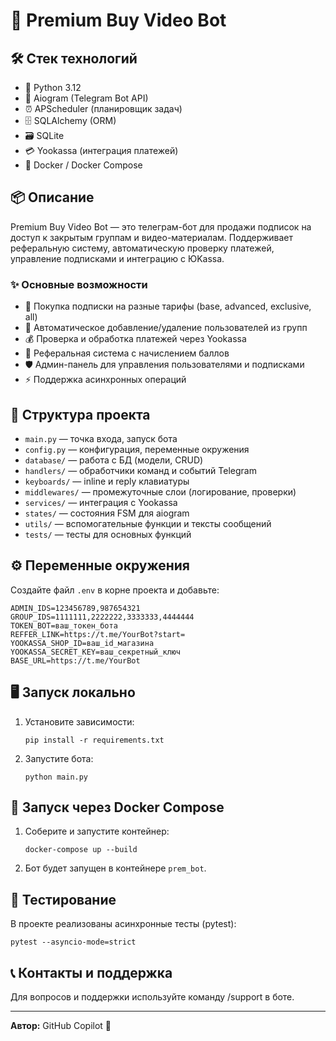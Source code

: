 # 🚀 Premium Buy Video Bot

## 🛠️ Стек технологий
- 🐍 Python 3.12
- 🤖 Aiogram (Telegram Bot API)
- ⏰ APScheduler (планировщик задач)
- 🗄️ SQLAlchemy (ORM)
- 🗃️ SQLite
- 💳 Yookassa (интеграция платежей)
- 🐳 Docker / Docker Compose

## 📦 Описание
Premium Buy Video Bot — это телеграм-бот для продажи подписок на доступ к закрытым группам и видео-материалам. Поддерживает реферальную систему, автоматическую проверку платежей, управление подписками и интеграцию с ЮKassa.

### ✨ Основные возможности
- 🛒 Покупка подписки на разные тарифы (base, advanced, exclusive, all)
- 🔄 Автоматическое добавление/удаление пользователей из групп
- 💰 Проверка и обработка платежей через Yookassa
- 🎁 Реферальная система с начислением баллов
- 🛡️ Админ-панель для управления пользователями и подписками
- ⚡ Поддержка асинхронных операций

## 📂 Структура проекта
- `main.py` — точка входа, запуск бота
- `config.py` — конфигурация, переменные окружения
- `database/` — работа с БД (модели, CRUD)
- `handlers/` — обработчики команд и событий Telegram
- `keyboards/` — inline и reply клавиатуры
- `middlewares/` — промежуточные слои (логирование, проверки)
- `services/` — интеграция с Yookassa
- `states/` — состояния FSM для aiogram
- `utils/` — вспомогательные функции и тексты сообщений
- `tests/` — тесты для основных функций

## ⚙️ Переменные окружения
Создайте файл `.env` в корне проекта и добавьте:
```
ADMIN_IDS=123456789,987654321
GROUP_IDS=1111111,2222222,3333333,4444444
TOKEN_BOT=ваш_токен_бота
REFFER_LINK=https://t.me/YourBot?start=
YOOKASSA_SHOP_ID=ваш_id_магазина
YOOKASSA_SECRET_KEY=ваш_секретный_ключ
BASE_URL=https://t.me/YourBot
```

## 🖥️ Запуск локально
1. Установите зависимости:
   ```
   pip install -r requirements.txt
   ```
2. Запустите бота:
   ```
   python main.py
   ```

## 🐳 Запуск через Docker Compose
1. Соберите и запустите контейнер:
   ```
   docker-compose up --build
   ```
2. Бот будет запущен в контейнере `prem_bot`.

## 🧪 Тестирование
В проекте реализованы асинхронные тесты (pytest):
```
pytest --asyncio-mode=strict
```

## 📞 Контакты и поддержка
Для вопросов и поддержки используйте команду /support в боте.

---

**Автор:** GitHub Copilot 🤖
